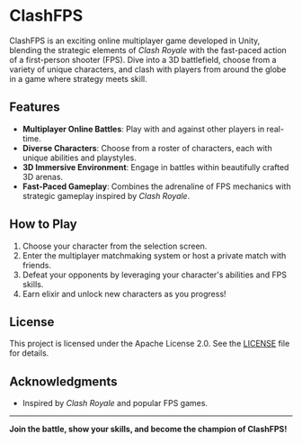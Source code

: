 # ClashFPS

ClashFPS is an exciting online multiplayer game developed in Unity, blending the strategic elements of *Clash Royale* with the fast-paced action of a first-person shooter (FPS). Dive into a 3D battlefield, choose from a variety of unique characters, and clash with players from around the globe in a game where strategy meets skill.

## Features

- **Multiplayer Online Battles**: Play with and against other players in real-time.
- **Diverse Characters**: Choose from a roster of characters, each with unique abilities and playstyles.
- **3D Immersive Environment**: Engage in battles within beautifully crafted 3D arenas.
- **Fast-Paced Gameplay**: Combines the adrenaline of FPS mechanics with strategic gameplay inspired by *Clash Royale*.

## How to Play
1. Choose your character from the selection screen.
2. Enter the multiplayer matchmaking system or host a private match with friends.
3. Defeat your opponents by leveraging your character's abilities and FPS skills.
4. Earn elixir and unlock new characters as you progress!

## License
This project is licensed under the Apache License 2.0. See the [LICENSE](LICENSE) file for details.

## Acknowledgments
- Inspired by *Clash Royale* and popular FPS games.

---

**Join the battle, show your skills, and become the champion of ClashFPS!**
